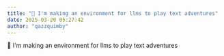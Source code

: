 ```yaml
---
title: "💭 I'm making an environment for llms to play text adventures"
date: 2025-03-20 05:27:42
author: "qazzquimby"
---
```


💭 I'm making an environment for llms to play text adventures